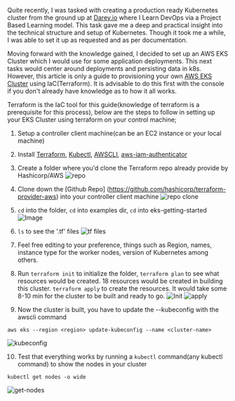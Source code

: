 Quite recently, I was tasked with creating a production ready Kubernetes cluster from the ground up at [Darey.io](https://www.darey.io/) where I Learn DevOps via a Project Based Learning model. This task gave me a deep and practical insight into the technical structure and setup of Kubernetes. Though it took me a while, I was able to set it up as requested and as per documentation. 

Moving forward with the knowledge gained, I decided to set up an AWS EKS Cluster which I would use for some application deployments. This next tasks would center around deployments and persisting data in k8s. However, this article is only a guide to provisioning your own [AWS EKS Cluster](https://docs.aws.amazon.com/eks/latest/userguide/clusters.html) using IaC(Terraform). It is advisable to do this first with the console if you don't already have knowledge as to how it all works. 

Terraform is the IaC tool for this guide(knowledge of terraform is a prerequisite for this process), below are the steps to follow in setting up your EKS Cluster using terraform on your control machine;

1. Setup a controller client machine(can be an EC2 instance or your local machine)
2. Install [Terraform](https://www.terraform.io/downloads), [Kubectl](https://kubernetes.io/docs/tasks/tools/install-kubectl-linux/), [AWSCLI](https://docs.aws.amazon.com/cli/latest/userguide/getting-started-install.html), [aws-iam-authenticator](https://docs.aws.amazon.com/eks/latest/userguide/install-aws-iam-authenticator.html)
3. Create a folder where you'd clone the Terraform repo already provide by Hashicorp/AWS ![repo](https://community.ops.io/remoteimages/uploads/articles/kuf9ea648vgt90zi7dho.png)

4. Clone down the [Github Repo] (https://github.com/hashicorp/terraform-provider-aws) into your controller client machine ![repo clone](https://community.ops.io/remoteimages/uploads/articles/1cazzf34umw4hys4yazh.png)

5. `cd` into the folder, `cd` into examples dir, `cd` into eks-getting-started ![Image](https://community.ops.io/remoteimages/uploads/articles/br9clb9uk03cm3xg1i2b.png)

6. `ls` to see the '.tf' files ![tf files](https://community.ops.io/remoteimages/uploads/articles/57ozv1gowydmw5l5ywpq.png)

7. Feel free editing to your preference, things such as Region, names, instance type for the worker nodes, version of Kubernetes among others.

8. Run `terraform init` to initialize the folder, `terraform plan` to see what resources would be created. 18 resources would be created in building this cluster. `terraform apply` to create the resources. It would take some 8-10 min for the cluster to be built and ready to go. ![Init](https://community.ops.io/remoteimages/uploads/articles/lulygg1oqgm9u5e2adyb.png) ![apply](https://community.ops.io/remoteimages/uploads/articles/me109xs1918sqfwnlqgs.png)

9. Now the cluster is built, you have to update the --kubeconfig with the awscli command 
```
aws eks --region <region> update-kubeconfig --name <cluster-name>
```
![kubeconfig](https://community.ops.io/remoteimages/uploads/articles/6ggtgd8gvkur9bjdgkxg.png) 

10. Test that everything works by running a `kubectl` command(any kubectl command) to show the nodes in your cluster

```
kubectl get nodes -o wide
``` 
 ![get-nodes](https://community.ops.io/remoteimages/uploads/articles/zyi3o3beuthmis97w6ns.png)



